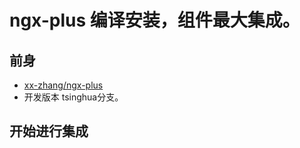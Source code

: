 # ngx-plus 编译安装，组件最大集成。

## 前身
- [xx-zhang/ngx-plus](https://github.com/xx-zhang/ngx-plus)
- 开发版本 tsinghua分支。

## 开始进行集成

